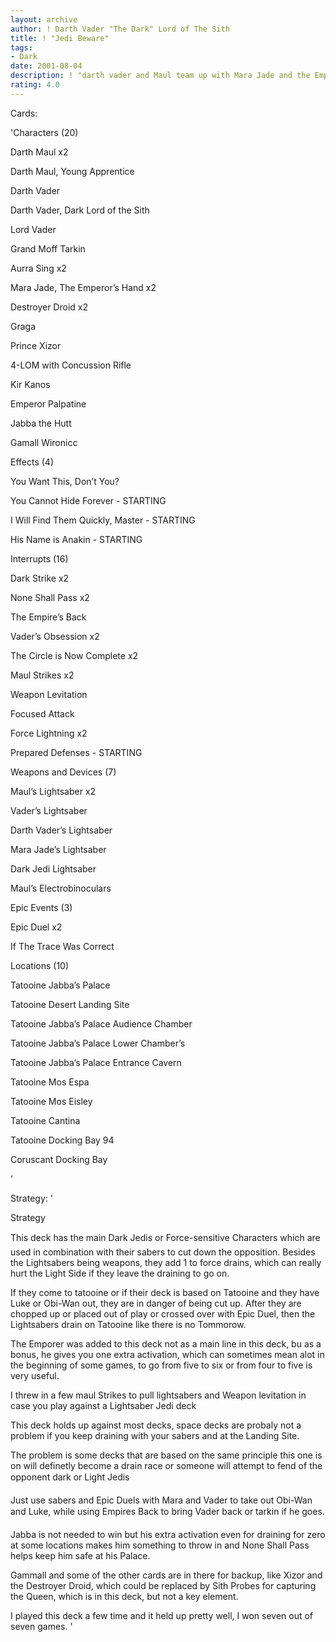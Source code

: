 ```yaml
---
layout: archive
author: ! Darth Vader "The Dark" Lord of The Sith
title: ! "Jedi Beware"
tags:
- Dark
date: 2001-08-04
description: ! "darth vader and Maul team up with Mara Jade and the Emporer by zapping, cutting and drainng in this deck."
rating: 4.0
---
```

Cards: 

'Characters (20)


Darth Maul x2

Darth Maul, Young Apprentice

Darth Vader

Darth Vader, Dark Lord of the Sith

Lord Vader

Grand Moff Tarkin

Aurra Sing x2

Mara Jade, The Emperor’s Hand x2

Destroyer Droid x2

Graga

Prince Xizor

4-LOM with Concussion Rifle

Kir Kanos

Emperor Palpatine

Jabba the Hutt

Gamall Wironicc


Effects (4)


You Want This, Don’t You?

You Cannot Hide Forever - STARTING

I Will Find Them Quickly, Master - STARTING

His Name is Anakin - STARTING


Interrupts (16)


Dark Strike x2

None Shall Pass x2

The Empire’s Back

Vader’s Obsession x2

The Circle is Now Complete x2

Maul Strikes x2

Weapon Levitation

Focused Attack

Force Lightning x2

Prepared Defenses - STARTING


Weapons and Devices (7)


Maul’s Lightsaber x2

Vader’s Lightsaber

Darth Vader’s Lightsaber

Mara Jade’s Lightsaber

Dark Jedi Lightsaber

Maul’s Electrobinoculars


Epic Events (3)


Epic Duel x2

If The Trace Was Correct


Locations (10)


Tatooine Jabba’s Palace

Tatooine Desert Landing Site

Tatooine Jabba’s Palace Audience Chamber

Tatooine Jabba’s Palace Lower Chamber’s

Tatooine Jabba’s Palace Entrance Cavern

Tatooine Mos Espa

Tatooine Mos Eisley

Tatooine Cantina

Tatooine Docking Bay 94

Coruscant Docking Bay

'

Strategy: '

Strategy


This deck has the main Dark Jedis or Force-sensitive Characters which are used in combination with their sabers to cut down the opposition. Besides the Lightsabers being weapons, they add 1 to force drains, which can really hurt the Light Side if they leave the draining to go on.


If they come to tatooine or if their deck is based on Tatooine and they have Luke or Obi-Wan out, they are in danger of being cut up. After they are chopped up or placed out of play or crossed over with Epic Duel, then the Lightsabers drain on Tatooine like there is no Tommorow.


The Emporer was added to this deck not as a main line in this deck, bu as a bonus, he gives you one extra activation, which can sometimes mean alot in the beginning of some games, to go from five to six or from four to five is very useful.


I threw in a few maul Strikes to pull lightsabers and Weapon levitation in case you play against a Lightsaber Jedi deck 


This deck holds up against most decks, space decks are probaly not a problem if you keep draining with your sabers and at the Landing Site.


The problem is some decks that are based on the same principle this one is on will definetly become a drain race or someone will attempt to fend of the opponent dark or Light Jedis


Just use sabers and Epic Duels with Mara and Vader to take out Obi-Wan and Luke, while using Empires Back to bring Vader back or tarkin if he goes.


Jabba is not needed to win but his extra activation even for draining for zero at some locations makes him something to throw in and None Shall Pass helps keep him safe at his Palace.


Gammall and some of the other cards are in there for backup, like Xizor and the Destroyer Droid, which could be replaced by Sith Probes for capturing the Queen, which is in this deck, but not a key element.


I played this deck a few time and it held up pretty well, I won seven out of seven games.  '